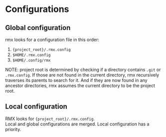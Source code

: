 # Configurations

## Global configuration
rmx looks for a configuration file in this order:
1. `{project_root}/.rmx.config`
2. `$HOME/.rmx.config`
3. `$HOME/.config/rmx`

NOTE: project root is determined by checking if a directory contains `.git` or `.rmx.config`. If those are not found in the current directory, rmx recursively traverses its parents to search for it.
And if they are now found in any ancestor directories, rmx assumes the current directory to be the project root.

## Local configuration
RMX looks for `{project_root}/.rmx.config`.  
Local and global configurations are merged. Local configuration has a priority.

